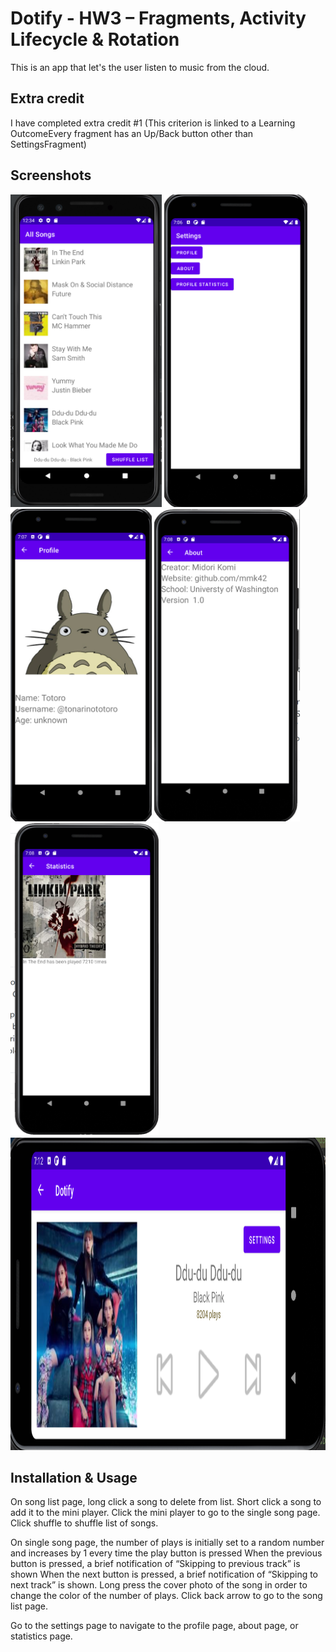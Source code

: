 # Dotify - HW3 – Fragments, Activity Lifecycle & Rotation

This is an app that let's the user listen to music from the cloud.

## Extra credit
I have completed extra credit #1 (This criterion is linked to a Learning OutcomeEvery fragment has an Up/Back button other than SettingsFragment)

## Screenshots
<img src="screenshot2.PNG" alt="Screenshot of the app" height="500" />
<img src="hw3_1.PNG" alt="Screenshot of the app" height="500" />
<img src="hw3_2.PNG" alt="Screenshot of the app" height="500" />
<img src="hw3_3.PNG" alt="Screenshot of the app" height="500" />
<img src="hw3_4.PNG" alt="Screenshot of the app" height="500" />
<img src="hw3_5.PNG" alt="Screenshot of the app" height="500" />

## Installation & Usage
On song list page, long click a song to delete from list. 
Short click a song to add it to the mini player. 
Click the mini player to go to the single song page.
Click shuffle to shuffle list of songs. 

On single song page, the number of plays is initially set to a random number and increases by 1 every time the play button is pressed
When the previous button is pressed, a brief notification of “Skipping to previous track” is shown
When the next button is pressed, a brief notification of “Skipping to next track” is shown.
Long press the cover photo of the song in order to change the color of the number of plays.
Click back arrow to go to the song list page.

Go to the settings page to navigate to the profile page, about page, or statistics page.

